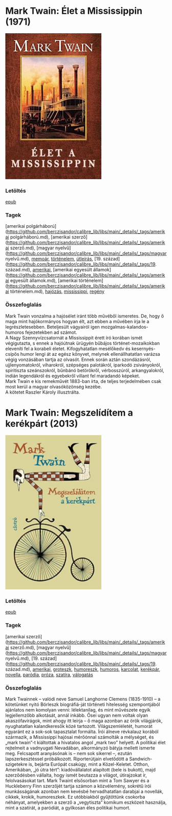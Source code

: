 # <a name="id_937">Mark Twain: Élet a Mississippin (1971)</a>
<img src="https://github.com/BercziSandor/calibre_lib/raw/main/libs/main/Mark%20Twain/Elet%20a%20Mississippin%20%28937%29/cover.jpg" alt="cover" width="300"/>

### Letöltés
[epub](https://github.com/BercziSandor/calibre_lib/raw/main/libs/main/Mark%20Twain/Elet%20a%20Mississippin%20%28937%29/Elet%20a%20Mississippin%20-%20Mark%20Twain.epub)

### Tagek
[amerikai polgárháború](https://github.com/berczisandor/calibre_lib/libs/main/_details/_tags/amerikai polgárháború.md), [amerikai szerző](https://github.com/berczisandor/calibre_lib/libs/main/_details/_tags/amerikai szerző.md), [magyar nyelvű](https://github.com/berczisandor/calibre_lib/libs/main/_details/_tags/magyar nyelvű.md), [memoár](https://github.com/berczisandor/calibre_lib/libs/main/_details/_tags/memoár.md), [történelem](https://github.com/berczisandor/calibre_lib/libs/main/_details/_tags/történelem.md), [útleírás](https://github.com/berczisandor/calibre_lib/libs/main/_details/_tags/útleírás.md), [19. század](https://github.com/berczisandor/calibre_lib/libs/main/_details/_tags/19. század.md), [amerikai](https://github.com/berczisandor/calibre_lib/libs/main/_details/_tags/amerikai.md), [amerikai egyesült államok](https://github.com/berczisandor/calibre_lib/libs/main/_details/_tags/amerikai egyesült államok.md), [amerikai történelem](https://github.com/berczisandor/calibre_lib/libs/main/_details/_tags/amerikai történelem.md), [hajózás](https://github.com/berczisandor/calibre_lib/libs/main/_details/_tags/hajózás.md), [mississippi](https://github.com/berczisandor/calibre_lib/libs/main/_details/_tags/mississippi.md), [regény](https://github.com/berczisandor/calibre_lib/libs/main/_details/_tags/regény.md)

### Összefoglalás
<div>
<p>Mark Twain vonzalma a hajósélet iránt több művéből ismeretes. De, hogy ő maga mint hajókormányos hogyan élt, azt ebben a művében írja le a legrészletesebben. Beteljesült vágyairól igen mozgalmas-kalandos-humoros fejezetekben ad számot. <br>A Nagy Szennyvízcsatornát a Mississippit érett író korában ismét végigutazta, s ennek a hajóútnak ürügyén bűbájos történet-mozaikokban eleveníti fel a korabeli életet. Kifogyhatatlan mesélőkedv és kesernyés-csípős humor lengi át az egész könyvet, melynek ellenállhatatlan varázsa végig vonzásában tartja az olvasót. Ennek során aztán szondázásról, ujjlenyomatokról, viharokról, szépséges palotákról, iparkodó zsiványokról, spiritiszta szeánszokról, bűnbánó betörökről, vérbosszúról, arkangyalokról, indián legendákról és egyebekről villant fel maradandó képeket. <br>Mark Twain e kis remekművét 1883-ban írta, de teljes terjedelmében csak most kerül a magyar olvasóközönség kezébe.<br>A kötetet Raszler Károly illusztrálta.</p></div>


# <a name="id_936">Mark Twain: Megszelídítem a kerékpárt (2013)</a>
<img src="https://github.com/BercziSandor/calibre_lib/raw/main/libs/main/Mark%20Twain/Megszeliditem%20a%20kerekpart%20%28936%29/cover.jpg" alt="cover" width="300"/>

### Letöltés
[epub](https://github.com/BercziSandor/calibre_lib/raw/main/libs/main/Mark%20Twain/Megszeliditem%20a%20kerekpart%20%28936%29/Megszeliditem%20a%20kerekpart%20-%20Mark%20Twain.epub)

### Tagek
[amerikai szerző](https://github.com/berczisandor/calibre_lib/libs/main/_details/_tags/amerikai szerző.md), [magyar nyelvű](https://github.com/berczisandor/calibre_lib/libs/main/_details/_tags/magyar nyelvű.md), [19. század](https://github.com/berczisandor/calibre_lib/libs/main/_details/_tags/19. század.md), [amerikai](https://github.com/berczisandor/calibre_lib/libs/main/_details/_tags/amerikai.md), [groteszk](https://github.com/berczisandor/calibre_lib/libs/main/_details/_tags/groteszk.md), [humoreszk](https://github.com/berczisandor/calibre_lib/libs/main/_details/_tags/humoreszk.md), [humoros](https://github.com/berczisandor/calibre_lib/libs/main/_details/_tags/humoros.md), [karcolat](https://github.com/berczisandor/calibre_lib/libs/main/_details/_tags/karcolat.md), [kerékpár](https://github.com/berczisandor/calibre_lib/libs/main/_details/_tags/kerékpár.md), [novella](https://github.com/berczisandor/calibre_lib/libs/main/_details/_tags/novella.md), [paródia](https://github.com/berczisandor/calibre_lib/libs/main/_details/_tags/paródia.md), [próza](https://github.com/berczisandor/calibre_lib/libs/main/_details/_tags/próza.md), [szatíra](https://github.com/berczisandor/calibre_lib/libs/main/_details/_tags/szatíra.md), [válogatás](https://github.com/berczisandor/calibre_lib/libs/main/_details/_tags/válogatás.md)

### Összefoglalás
<div>
<p>Mark ​Twainnek – valódi neve Samuel Langhorne Clemens (1835-1910) – a kötetünket nyitó Börleszk biográfiá-ját történeti hitelesség szempontjából ajánlatos nem komolyan venni: lélektanilag, és mint művészete egyik legjellemzőbb alkotását, annál inkább. Ősei ugyan nem voltak olyan akaszófavirágok, mint ahogy itt leírja – ő maga azonban az örök világjárók, nyughatatlan kalandkeresők közé tartozott. Világszemléletét, humorát egyaránt ez a sok-sok tapasztalat formálta. Írói álneve révkalauz korából származik, a Mississippi hajósai mérőónnal számolták a mélységet, és „mark twain”-t kiáltottak a hivatalos angol „mark two” helyett. A politikai élet rejtelmeit a vadnyugati Nevadában, alkormányzó bátyja mellett ismerte meg. Felcsapott aranyásónak is – nem sok sikerrel –, ezután lapszerkesztéssel próbálkozott. Riporterútjain elvetődött a Sandwich-szigetekre is, bejárta Európát csakúgy, mint a Közel-Keletet. Otthon, Amerikában, „jó útra tért”: kiadóvállalatot alapított (bele is bukott), majd szerződésben vállalta, hogy ismét beutazza a világot, útirajzokat ír, felolvasásokat tart. Mark Twaint elsősorban mint a Tom Sawyer és a Huckleberry Finn szerzőjét tartja számon a közvélemény, sokrétű írói munkásságának azonban nem kevésbé hervadhatatlan darabjai a novellák, cikkek, krokik, humoreszkek. Ez utóbbiakból gyűjtöttünk csokorba néhányat, amelyekben a szerző a „vegytiszta” komikum eszközeit használja, mint a szatírát, a paródiát, a gyilkosan éles politikai humort.</p></div>


